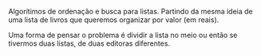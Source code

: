 Algorítimos de ordenação e busca para listas.
Partindo da mesma ideia de uma lista de livros que queremos organizar por valor (em reais).

Uma forma de pensar o problema é dividir a lista no meio ou então se tivermos duas listas, de duas editoras diferentes.
